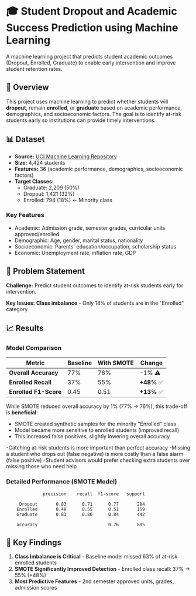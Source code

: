 # 🎓 Student Dropout and Academic Success Prediction using Machine Learning

A machine learning project that predicts student academic outcomes (Dropout, Enrolled, Graduate) to enable early intervention and improve student retention rates.


## 🎯 Overview

This project uses machine learning to predict whether students will **dropout**, remain **enrolled**, or **graduate** based on academic performance, demographics, and socioeconomic factors. The goal is to identify at-risk students early so institutions can provide timely interventions.


## 📊 Dataset

- **Source:** [UCI Machine Learning Repository](https://archive.ics.uci.edu/dataset/697/predict+students+dropout+and+academic+success)
- **Size:** 4,424 students
- **Features:** 36 (academic performance, demographics, socioeconomic factors)
- **Target Classes:** 
  - Graduate: 2,209 (50%)
  - Dropout: 1,421 (32%)
  - Enrolled: 794 (18%) ← Minority class

### Key Features
- Academic: Admission grade, semester grades, curricular units approved/enrolled
- Demographic: Age, gender, marital status, nationality
- Socioeconomic: Parents' education/occupation, scholarship status
- Economic: Unemployment rate, inflation rate, GDP

## 🎯 Problem Statement

**Challenge:** Predict student outcomes to identify at-risk students early for intervention.

**Key Issues:**
**Class imbalance** - Only 18% of students are in the "Enrolled" category



## 📈 Results

### Model Comparison

| Metric | Baseline | With SMOTE | Change |
|--------|----------|------------|--------|
| **Overall Accuracy** | 77% | 76% | -1% ⚠️ |
| **Enrolled Recall** | 37% | 55% | **+48%** ✅ |
| **Enrolled F1-Score** | 0.45 | 0.51 | **+13%** ✅ |


While SMOTE reduced overall accuracy by 1% (77% → 76%), this trade-off is **beneficial**:

- SMOTE created synthetic samples for the minority "Enrolled" class
- Model became more sensitive to enrolled students (improved recall)
- This increased false positives, slightly lowering overall accuracy

-Catching at-risk students is more important than perfect accuracy
-Missing a student who drops out (false negative) is more costly than a false alarm (false positive)
-Student advisors would prefer checking extra students over missing those who need help


### Detailed Performance (SMOTE Model)
```
              precision    recall  f1-score   support

     Dropout       0.83      0.71      0.77       284
    Enrolled       0.48      0.55      0.51       159
    Graduate       0.83      0.86      0.84       442

    accuracy                           0.76       885
```

## 🔑 Key Findings

1. **Class Imbalance is Critical** - Baseline model missed 63% of at-risk enrolled students
2. **SMOTE Significantly Improved Detection** - Enrolled class recall: 37% → 55% (+48%)
3. **Most Predictive Features** - 2nd semester approved units, grades, admission scores
